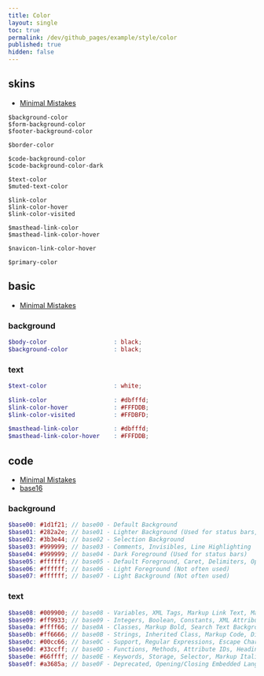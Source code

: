 ```yaml
---
title: Color
layout: single
toc: true
permalink: /dev/github_pages/example/style/color
published: true
hidden: false
---
```


## skins

- [Minimal Mistakes](https://github.com/mmistakes/minimal-mistakes/tree/master/_sass/minimal-mistakes/skins)

```
$background-color
$form-background-color
$footer-background-color

$border-color

$code-background-color
$code-background-color-dark

$text-color
$muted-text-color

$link-color
$link-color-hover
$link-color-visited

$masthead-link-color
$masthead-link-color-hover

$navicon-link-color-hover

$primary-color
```



## basic

- [Minimal Mistakes](https://mmistakes.github.io/minimal-mistakes/docs/stylesheets/#colors)

### background

```scss
$body-color                   : black;
$background-color             : black;
```

### text

```scss
$text-color                   : white;

$link-color                   : #dbfffd;
$link-color-hover             : #FFFDDB;
$link-color-visited           : #FFDBFD;

$masthead-link-color          : #dbfffd;
$masthead-link-color-hover    : #FFFDDB;
```



## code

- [Minimal Mistakes](https://mmistakes.github.io/minimal-mistakes/docs/stylesheets/#syntax-highlighting)
- [base16](http://chriskempson.com/projects/base16/)

### background

```scss
$base00: #1d1f21; // base00 - Default Background
$base01: #282a2e; // base01 - Lighter Background (Used for status bars, line number and folding marks)
$base02: #3b3e44; // base02 - Selection Background
$base03: #999999; // base03 - Comments, Invisibles, Line Highlighting
$base04: #999999; // base04 - Dark Foreground (Used for status bars)
$base05: #ffffff; // base05 - Default Foreground, Caret, Delimiters, Operators
$base06: #ffffff; // base06 - Light Foreground (Not often used)
$base07: #ffffff; // base07 - Light Background (Not often used)
```

### text

```scss
$base08: #009900; // base08 - Variables, XML Tags, Markup Link Text, Markup Lists, Diff Deleted
$base09: #ff9933; // base09 - Integers, Boolean, Constants, XML Attributes, Markup Link Url
$base0a: #ffff66; // base0A - Classes, Markup Bold, Search Text Background
$base0b: #ff6666; // base0B - Strings, Inherited Class, Markup Code, Diff Inserted
$base0c: #00cc66; // base0C - Support, Regular Expressions, Escape Characters, Markup Quotes
$base0d: #33ccff; // base0D - Functions, Methods, Attribute IDs, Headings
$base0e: #66ffff; // base0E - Keywords, Storage, Selector, Markup Italic, Diff Changed
$base0f: #a3685a; // base0F - Deprecated, Opening/Closing Embedded Language Tags, e.g. <?php ?>
```
